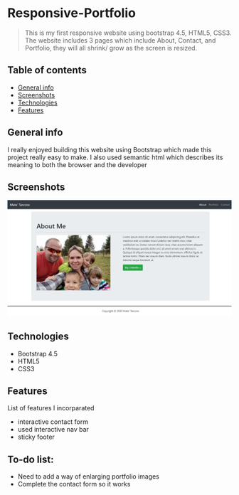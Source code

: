 # Responsive-Portfolio

> This is my first responsive website using bootstrap 4.5, HTML5, CSS3. The website includes 3 pages which include About, Contact, and Portfolio, they will all shrink/ grow 
as the screen is resized.

## Table of contents
* [General info](#general-info)
* [Screenshots](#screenshots)
* [Technologies](#technologies)
* [Features](#features)


## General info
I really enjoyed building this website using Bootstrap which made this project really easy to make. I also used semantic html which describes its meaning to both the browser and the developer

## Screenshots
![Example screenshot](Images/index.jpg)

## Technologies
* Bootstrap 4.5
* HTML5
* CSS3

## Features
List of features I incorparated
* interactive contact form
* used interactive nav bar
* sticky footer

## To-do list:
* Need to add a way of enlarging portfolio images
* Complete the contact form so it works


